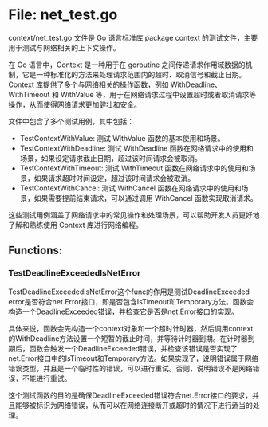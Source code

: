 # File: net_test.go

context/net_test.go 文件是 Go 语言标准库 package context 的测试文件，主要用于测试与网络相关的上下文操作。

在 Go 语言中，Context 是一种用于在 goroutine 之间传递请求作用域数据的机制，它是一种标准化的方法来处理请求范围内的超时、取消信号和截止日期。Context 库提供了多个与网络相关的操作函数，例如 WithDeadline、WithTimeout 和 WithValue 等，用于在网络请求过程中设置超时或者取消请求等操作，从而使得网络请求更加健壮和安全。

文件中包含了多个测试用例，其中包括：

- TestContextWithValue: 测试 WithValue 函数的基本使用和场景。
- TestContextWithDeadline: 测试 WithDeadline 函数在网络请求中的使用和场景，如果设定请求截止日期，超过该时间请求会被取消。
- TestContextWithTimeout: 测试 WithTimeout 函数在网络请求中的使用和场景，如果请求超时时间设定，超过该时间请求会被取消。
- TestContextWithCancel: 测试 WithCancel 函数在网络请求中的使用和场景，如果需要提前结束请求，可以通过调用 WithCancel 函数实现取消请求。

这些测试用例涵盖了网络请求中的常见操作和处理场景，可以帮助开发人员更好地了解和熟练使用 Context 库进行网络编程。

## Functions:

### TestDeadlineExceededIsNetError

TestDeadlineExceededIsNetError这个func的作用是测试DeadlineExceeded error是否符合net.Error接口，即是否包含IsTimeout和Temporary方法。函数会构造一个DeadlineExceeded错误，并检查它是否是net.Error接口的实现。

具体来说，函数会先构造一个context对象和一个超时计时器，然后调用context的WithDeadline方法设置一个短暂的截止时间，并等待计时器到期。在计时器到期后，函数会触发一个DeadlineExceeded错误，并检查该错误是否实现了net.Error接口中的IsTimeout和Temporary方法。如果实现了，说明错误属于网络错误类型，并且是一个临时性的错误，可以进行重试。否则，说明错误不是网络错误，不能进行重试。

这个测试函数的目的是确保DeadlineExceeded错误符合net.Error接口的要求，并且能够被标识为网络错误，从而可以在网络连接断开或超时的情况下进行适当的处理。



